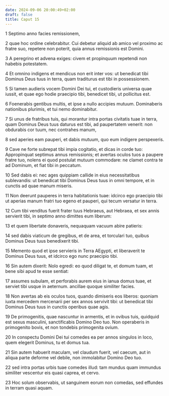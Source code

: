 ```yaml
---
date: 2024-09-06 20:00:49+02:00
draft: false
title: Caput 15
---
```





1 Septimo anno facies remissionem,

2 quae hoc ordine celebrabitur. Cui debetur aliquid ab amico vel proximo ac fratre suo, repetere non poterit, quia annus remissionis est Domini.

3 A peregrino et advena exiges: civem et propinquum repetendi non habebis potestatem.

4 Et omnino indigens et mendicus non erit inter vos: ut benedicat tibi Dominus Deus tuus in terra, quam traditurus est tibi in possessionem.

5 Si tamen audieris vocem Domini Dei tui, et custodieris universa quae iussit, et quae ego hodie praecipio tibi, benedicet tibi, ut pollicitus est.

6 Foenerabis gentibus multis, et ipse a nullo accipies mutuum. Dominaberis nationibus plurimis, et tui nemo dominabitur.

7 Si unus de fratribus tuis, qui morantur intra portas civitatis tuae in terra, quam Dominus Deus tuus daturus est tibi, ad paupertatem venerit: non obdurabis cor tuum, nec contrahes manum,

8 sed aperies eam pauperi, et dabis mutuum, quo eum indigere perspexeris.

9 Cave ne forte subrepat tibi impia cogitatio, et dicas in corde tuo: Appropinquat septimus annus remissionis; et avertas oculos tuos a paupere fratre tuo, nolens ei quod postulat mutuum commodare: ne clamet contra te ad Dominum, et fiat tibi in peccatum.

10 Sed dabis ei: nec ages quippiam callide in eius necessitatibus sublevandis: ut benedicat tibi Dominus Deus tuus in omni tempore, et in cunctis ad quae manum miseris.

11 Non deerunt pauperes in terra habitationis tuae: idcirco ego praecipio tibi ut aperias manum fratri tuo egeno et pauperi, qui tecum versatur in terra.

12 Cum tibi venditus fuerit frater tuus Hebraeus, aut Hebraea, et sex annis servierit tibi, in septimo anno dimittes eum liberum:

13 et quem libertate donaveris, nequaquam vacuum abire patieris:

14 sed dabis viaticum de gregibus, et de area, et torculari tuo, quibus Dominus Deus tuus benedixerit tibi.

15 Memento quod et ipse servieris in Terra AEgypti, et liberaverit te Dominus Deus tuus, et idcirco ego nunc praecipio tibi.

16 Sin autem dixerit: Nolo egredi: eo quod diligat te, et domum tuam, et bene sibi apud te esse sentiat:

17 assumes subulam, et perforabis aurem eius in ianua domus tuae, et serviet tibi usque in aeternum. ancillae quoque similiter facies.

18 Non avertas ab eis oculos tuos, quando dimiseris eos liberos: quoniam iuxta mercedem mercenarii per sex annos servivit tibi: ut benedicat tibi Dominus Deus tuus in cunctis operibus quae agis.

19 De primogenitis, quae nascuntur in armentis, et in ovibus tuis, quidquid est sexus masculini, sanctificabis Domino Deo tuo. Non operaberis in primogenito bovis, et non tondebis primogenita ovium.

20 In conspectu Domini Dei tui comedes ea per annos singulos in loco, quem elegerit Dominus, tu et domus tua.

21 Sin autem habuerit maculam, vel claudum fuerit, vel caecum, aut in aliqua parte deforme vel debile, non immolabitur Domino Deo tuo.

22 sed intra portas urbis tuae comedes illud: tam mundus quam immundus similiter vescentur eis quasi caprea, et cervo.

23 Hoc solum observabis, ut sanguinem eorum non comedas, sed effundes in terram quasi aquam.

